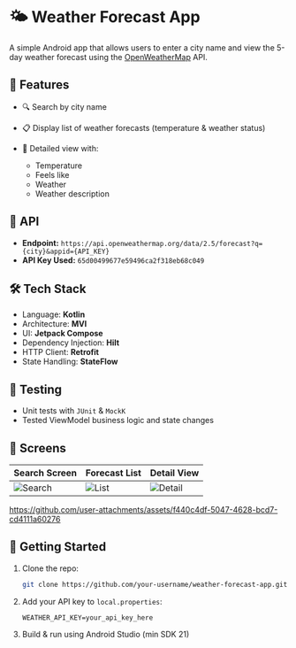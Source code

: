 # 🌤️ Weather Forecast App

A simple Android app that allows users to enter a city name and view the 5-day weather forecast using the [OpenWeatherMap](https://openweathermap.org/) API.

## 📱 Features

* 🔍 Search by city name
* 📋 Display list of weather forecasts (temperature & weather status)
* 📄 Detailed view with:

  * Temperature
  * Feels like
  * Weather
  * Weather description

## 🔗 API

* **Endpoint:**
  `https://api.openweathermap.org/data/2.5/forecast?q={city}&appid={API_KEY}`
* **API Key Used:**
  `65d00499677e59496ca2f318eb68c049`

## 🛠️ Tech Stack

* Language: **Kotlin**
* Architecture: **MVI**
* UI: **Jetpack Compose**
* Dependency Injection: **Hilt**
* HTTP Client: **Retrofit**
* State Handling: **StateFlow**

## 🧪 Testing

* Unit tests with `JUnit` & `MockK`
* Tested ViewModel business logic and state changes

## 📸 Screens

| Search Screen                     | Forecast List                 | Detail View                       |
| --------------------------------- | ----------------------------- | --------------------------------- |
| ![Search](https://github.com/user-attachments/assets/e70136dd-742d-44fb-8ba7-87b8bc0af580) | ![List](https://github.com/user-attachments/assets/54c85217-ad93-46d9-94ee-76fa214fd46c) | ![Detail](https://github.com/user-attachments/assets/818bbc7e-2cc2-411e-9ec9-f224da985dec) |



https://github.com/user-attachments/assets/f440c4df-5047-4628-bcd7-cd4111a60276




## 🚀 Getting Started

1. Clone the repo:

   ```bash
   git clone https://github.com/your-username/weather-forecast-app.git
   ```

2. Add your API key to `local.properties`:

   ```properties
   WEATHER_API_KEY=your_api_key_here
   ```

3. Build & run using Android Studio (min SDK 21)
